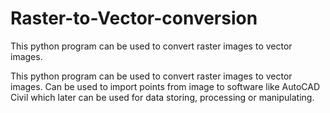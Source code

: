 # Raster-to-Vector-conversion
This python program can be used to convert raster images to vector images.

This python program can be used to convert raster images to vector images. 
Can be used to import points from image to software like AutoCAD Civil which later can be used for data storing, processing or manipulating.
